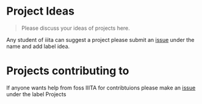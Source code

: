# Project Ideas

> Please discuss your ideas of projects here. 

Any student of iiita can suggest a project please submit an [issue](https://github.com/fossiiita/Projects-and-Events/issues) under the name and add label idea.

# Projects contributing to 

If anyone wants help from foss IIITA for contribtuions please make an [issue](https://github.com/fossiiita/Projects-and-Events/issues) under the label Projects 

